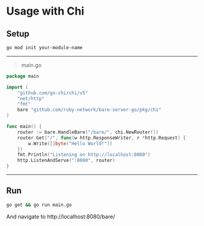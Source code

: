 # Usage with Chi

## Setup
```bash
go mod init your-module-name
```
---

> main.go
```go
package main

import (
    "github.com/go-chi/chi/v5"
    "net/http"
    "fmt"
    bare "github.com/ruby-network/bare-server-go/pkg/chi"
)

func main() {
    router := bare.HandleBare("/bare/", chi.NewRouter())
    router.Get("/", func(w http.ResponseWriter, r *http.Request) {
        w.Write([]byte("Hello World!"))
    })
    fmt.Println("Listening on http://localhost:8080")
    http.ListenAndServe(":8080", router)
}
```
---
## Run
```bash
go get && go run main.go
```
And navigate to http://localhost:8080/bare/
